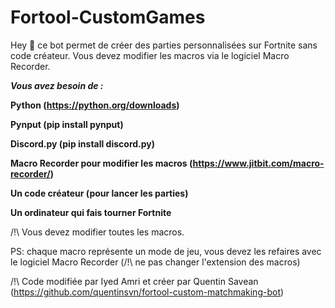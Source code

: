 # Fortool-CustomGames
Hey 🖖 ce bot permet de créer des parties personnalisées sur Fortnite sans code créateur.
Vous devez modifier les macros via le logiciel Macro Recorder.

***Vous avez besoin de :***

**Python (https://python.org/downloads)**

**Pynput (pip install pynput)**

**Discord.py (pip install discord.py)**

**Macro Recorder pour modifier les macros (https://www.jitbit.com/macro-recorder/)**

**Un code créateur (pour lancer les parties)**

**Un ordinateur qui fais tourner Fortnite**

/!\ Vous devez modifier toutes les macros.

PS: chaque macro représente un mode de jeu, vous devez les refaires avec le logiciel Macro Recorder (/!\ ne pas changer l'extension des macros)

/!\ Code modifiée par Iyed Amri et créer par Quentin Savean (https://github.com/quentinsvn/fortool-custom-matchmaking-bot)

